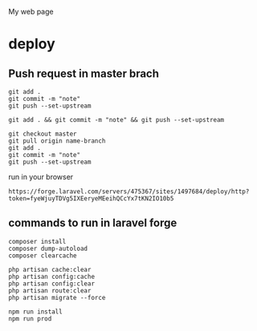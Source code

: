 My web page


# deploy

## Push request in master brach
```
git add .
git commit -m "note"
git push --set-upstream
```
```
git add . && git commit -m "note" && git push --set-upstream
```

```
git checkout master
git pull origin name-branch
git add .
git commit -m "note"
git push --set-upstream
```

run in your browser 
```
https://forge.laravel.com/servers/475367/sites/1497684/deploy/http?token=fyeWjuyTDVg5IXEeryeMEeihQCcYx7tKN2IO10b5
```

## commands to run in laravel forge
```
composer install
composer dump-autoload
composer clearcache

php artisan cache:clear
php artisan config:cache
php artisan config:clear
php artisan route:clear
php artisan migrate --force

npm run install
npm run prod

```
